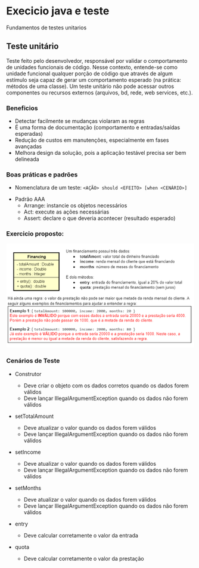 # Execicio java e teste

Fundamentos de testes unitarios

## Teste unitário

Teste feito pelo desenvolvedor, responsável por validar o comportamento de unidades funcionais de código.
Nesse contexto, entende-se como unidade funcional qualquer porção de código que através de algum estímulo
seja capaz de gerar um comportamento esperado (na prática: métodos de uma classe).
Um teste unitário não pode acessar outros componentes ou recursos externos (arquivos, bd, rede, web services, etc.).

### Beneficios

* Detectar facilmente se mudanças violaram as regras
* É uma forma de documentação (comportamento e entradas/saídas esperadas)
* Redução de custos em manutenções, especialmente em fases avançadas
* Melhora design da solução, pois a aplicação testável precisa ser bem delineada

### Boas práticas e padrões
- Nomenclatura de um teste: ```<AÇÃO> should <EFEITO> [when <CENÁRIO>]```
* Padrão AAA
  * Arrange: instancie os objetos necessários
  * Act: execute as ações necessárias
  * Assert: declare o que deveria acontecer (resultado esperado)


### Exercicio proposto:
![img_2.png](src/img_2.png)

### Cenários de Teste

* Construtor
  * Deve criar o objeto com os dados corretos quando os dados forem válidos
  * Deve lançar IllegalArgumentException quando os dados não forem válidos

* setTotalAmount
  * Deve atualizar o valor quando os dados forem válidos
  * Deve lançar IllegalArgumentException quando os dados não forem válidos

* setIncome
  * Deve atualizar o valor quando os dados forem válidos
  * Deve lançar IllegalArgumentException quando os dados não forem válidos

* setMonths
  * Deve atualizar o valor quando os dados forem válidos
  * Deve lançar IllegalArgumentException quando os dados não forem válidos

* entry
  * Deve calcular corretamente o valor da entrada

* quota
  * Deve calcular corretamente o valor da prestação
